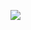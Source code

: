 ![](https://raw.githubusercontent.com/ljhOfGithub/ljhOfGithub/main/assets/github-contribution-grid-snake.svg)              
